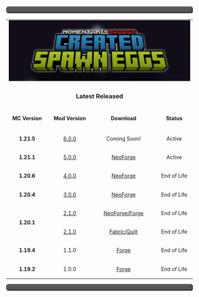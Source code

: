 <p><img src="https://raw.githubusercontent.com/MomentariyModder/branding/main/sites/site/line.png" alt="" /></p>
<table><tbody>
    <tr>
        <td colspan="5"><img src="https://raw.githubusercontent.com/MomentariyModder/branding/main/sites/projects-banner/cse.png" width="100%"></td>
    </tr>
    <tr>
        <td colspan="5"><h3 align="center">Latest Released</h3></td>
    </tr>
    <tr>
        <td><h4 align="center">MC Version</h4></td>
        <td><h4 align="center">Mod Version</h4></td>
        <td colspan="2"><h4 align="center">Download</h4></td>
		<td><h4 align="center">Status</h4></td>
    </tr>
	<tr>
        <td><p align="center"><b>1.21.5</b></p></td>
        <td><p align="center"><a href="">6.0.0</a></p></td>
        <td colspan="2"><p align="center">Coming Soon!</p></td>
        <td><p align="center">Active</p></td>
    </tr>
	<tr>
        <td><p align="center"><b>1.21.1</b></p></td>
        <td><p align="center"><a href="https://momentariymodder.com/blog/updated-to-1.21.1">5.0.0</a></p></td>
        <td colspan="2"><p align="center"><a href="https://github.com/MomentariyModder/release/blob/main/supported/created_spawn_eggs/neoforge/1.21.1/%5BNeoForge%201.21.1%5DCreated%20Spawn%20Eggs%5B5.0.0%5D.jar">NeoForge</a></p></td>
        <td><p align="center">Active</p></td>
    </tr>
	<tr>
        <td><p align="center"><b>1.20.6</b></p></td>
        <td><p align="center"><a href="https://momentariymodder.com/blog/triple-update">4.0.0</a></p></td>
        <td colspan="2"><p align="center"><a href="https://github.com/MomentariyModder/release/blob/main/supported/created_spawn_eggs/neoforge/1.20.6/%5BNeoForge%201.20.6%5DCreated%20Spawn%20Eggs%5B4.0.0%5D.jar">NeoForge</a></p></td>
        <td><p align="center">End of Life</p></td>
    </tr>
	<tr>
        <td><p align="center"><b>1.20.4</b></p></td>
        <td><p align="center"><a href="https://momentariymodder.com/blog/cse-3.0.0">3.0.0</a></p></td>
        <td colspan="2"><p align="center"><a href="https://github.com/MomentariyModder/release/blob/main/supported/created_spawn_eggs/neoforge/1.20.4/%5BNeoForge%201.20.4%5DCreated%20Spawn%20Eggs%5B3.0.0%5D.jar">NeoForge</a></p></td>
        <td><p align="center">End of Life</p></td>
    </tr>
    <tr>
        <td rowspan="2"><p align="center"><b>1.20.1</b></p></td>
        <td><p align="center"><a href="https://momentariymodder.com/blog/cse-2.1.0">2.1.0</a></p></td>
        <td colspan="2"><p align="center"><a href="https://github.com/MomentariyModder/release/blob/main/supported/created_spawn_eggs/forge/1.20.1/%5BNeoLexForge%201.20.1%5DCreated%20Spawn%20Eggs%5B2.1.0%5D.jar">NeoForge/Forge</a></p></td>
		<td><p align="center">End of Life</p></td>
    </tr>
	<tr>
        <td><p align="center"><a href="https://momentariymodder.com/blog/cse-2.1.0">2.1.0</a></p></td>
        <td colspan="2"><p align="center"><a href="https://github.com/MomentariyModder/release/blob/main/supported/created_spawn_eggs/fabric/1.20.1/%5BFabricQuilt%201.20.1%5DCreated%20Spawn%20Eggs%5B2.1.0%5D.jar">Fabric/Quilt</a></p></td>
		<td><p align="center">End of Life</p></td>
    </tr>
    <tr>
        <td><p align="center"><b>1.19.4</b></p></td>
        <td><p align="center">1.1.0</p></td>
        <td colspan="2"><p align="center"><a href="https://github.com/MomentariyModder/release/blob/main/supported/created_spawn_eggs/forge/1.19.4/%5BForge%201.19.4%5DCreated%20Spawn%20Eggs%5B1.1.0%5D.jar">Forge</a></p></td>
		<td><p align="center">End of Life</p></td>
    </tr>
    <tr>
        <td><p align="center"><b>1.19.2</b></p></td>
        <td><p align="center">1.0.0</p></td>
        <td colspan="2"><p align="center"><a href="https://github.com/MomentariyModder/release/blob/main/supported/created_spawn_eggs/forge/1.19.2/%5BForge%201.19.2%5DCreated%20Spawn%20Eggs%5B1.0.0%5D.jar">Forge</a></p></td>
		<td><p align="center">End of Life</p></td>
    </tr></tbody>
</table>
<p><img src="https://raw.githubusercontent.com/MomentariyModder/branding/main/sites/site/line.png" alt="" /></p>